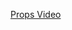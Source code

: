 <a href="https://drive.google.com/drive/folders/15MH3RvrZnJOFwEmtus-mlFNA_rNDHIbD?usp=sharing">Props Video</a>
